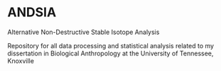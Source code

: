 # ANDSIA

Alternative Non-Destructive Stable Isotope Analysis

Repository for all data processing and statistical analysis related to my dissertation in Biological Anthropology at the University of Tennessee, Knoxville
